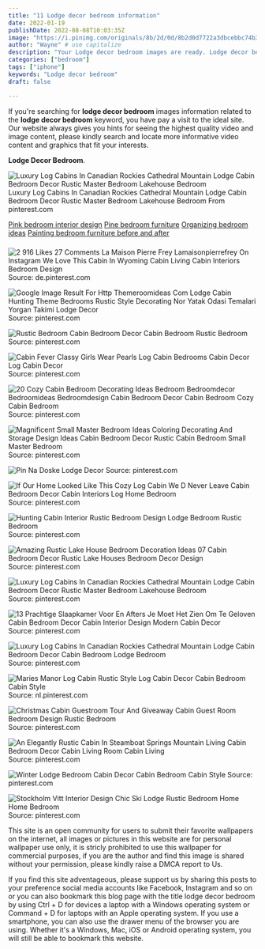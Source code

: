 ```yaml
---
title: "11 Lodge decor bedroom information"
date: 2022-01-19
publishDate: 2022-08-08T10:03:35Z
image: "https://i.pinimg.com/originals/8b/2d/0d/8b2d0d7722a3dbcebbc74b391b2ca648.jpg"
author: "Wayne" # use capitalize
description: "Your Lodge decor bedroom images are ready. Lodge decor bedroom are a topic that is being searched for and liked by netizens today. You can Download the Lodge decor bedroom files here. Get all free photos and vectors."
categories: ["bedroom"]
tags: ["iphone"]
keywords: "Lodge decor bedroom"
draft: false

---
```


If you're searching for **lodge decor bedroom** images information related to the **lodge decor bedroom** keyword, you have pay a visit to the ideal  site.  Our website always  gives you  hints  for seeing  the highest  quality video and image  content, please kindly search and locate more informative video content and graphics  that fit your interests.

**Lodge Decor Bedroom**. 

![Luxury Log Cabins In Canadian Rockies Cathedral Mountain Lodge Cabin Bedroom Decor Rustic Master Bedroom Lakehouse Bedroom](https://i.pinimg.com/originals/da/bd/f3/dabdf32442fed5a97995a7b8d1130945.jpg "Luxury Log Cabins In Canadian Rockies Cathedral Mountain Lodge Cabin Bedroom Decor Rustic Master Bedroom Lakehouse Bedroom")
Luxury Log Cabins In Canadian Rockies Cathedral Mountain Lodge Cabin Bedroom Decor Rustic Master Bedroom Lakehouse Bedroom From pinterest.com

[Pink bedroom interior design](/pink-bedroom-interior-design/)
[Pine bedroom furniture](/pine-bedroom-furniture/)
[Organizing bedroom ideas](/organizing-bedroom-ideas/)
[Painting bedroom furniture before and after](/painting-bedroom-furniture-before-and-after/)



### 

 


![2 916 Likes 27 Comments La Maison Pierre Frey Lamaisonpierrefrey On Instagram We Love This Cabin In Wyoming Cabin Living Cabin Interiors Bedroom Design](https://i.pinimg.com/originals/da/8c/5a/da8c5a2d1d68bb5557ec0351c4963bd0.jpg "2 916 Likes 27 Comments La Maison Pierre Frey Lamaisonpierrefrey On Instagram We Love This Cabin In Wyoming Cabin Living Cabin Interiors Bedroom Design")
Source: de.pinterest.com

 

![Google Image Result For Http Themeroomideas Com Lodge Cabin Hunting Theme Bedrooms Rustic Style Decorating Nor Yatak Odasi Temalari Yorgan Takimi Lodge Decor](https://i.pinimg.com/originals/b6/dc/84/b6dc848a8154d7007bc3b74abe1cb38a.jpg "Google Image Result For Http Themeroomideas Com Lodge Cabin Hunting Theme Bedrooms Rustic Style Decorating Nor Yatak Odasi Temalari Yorgan Takimi Lodge Decor")
Source: pinterest.com

 

![Rustic Bedroom Cabin Bedroom Decor Cabin Bedroom Rustic Bedroom](https://i.pinimg.com/600x315/d1/f2/4b/d1f24bed033cb2f597b1d8000b37b5d5.jpg "Rustic Bedroom Cabin Bedroom Decor Cabin Bedroom Rustic Bedroom")
Source: pinterest.com

 

![Cabin Fever Classy Girls Wear Pearls Log Cabin Bedrooms Cabin Decor Log Cabin Decor](https://i.pinimg.com/originals/eb/da/8c/ebda8cac93593c7cbb6173b0a250152a.jpg "Cabin Fever Classy Girls Wear Pearls Log Cabin Bedrooms Cabin Decor Log Cabin Decor")
Source: pinterest.com

 

![20 Cozy Cabin Bedroom Decorating Ideas Bedroom Bedroomdecor Bedroomideas Bedroomdesign Cabin Bedroom Decor Cabin Bedroom Cozy Cabin Bedroom](https://i.pinimg.com/originals/93/e3/e3/93e3e3d3fcd1ede5a6bc51ae2677a891.jpg "20 Cozy Cabin Bedroom Decorating Ideas Bedroom Bedroomdecor Bedroomideas Bedroomdesign Cabin Bedroom Decor Cabin Bedroom Cozy Cabin Bedroom")
Source: pinterest.com

 

![Magnificent Small Master Bedroom Ideas Coloring Decorating And Storage Design Ideas Cabin Bedroom Decor Rustic Cabin Bedroom Small Master Bedroom](https://i.pinimg.com/474x/8a/29/be/8a29bea1c86b05bece25c0ffe399ef0e.jpg "Magnificent Small Master Bedroom Ideas Coloring Decorating And Storage Design Ideas Cabin Bedroom Decor Rustic Cabin Bedroom Small Master Bedroom")
Source: pinterest.com

 

![Pin Na Doske Lodge Decor](https://i.pinimg.com/originals/26/a6/91/26a691e599bbfbef35719bac8af74567.jpg "Pin Na Doske Lodge Decor")
Source: pinterest.com

 

![If Our Home Looked Like This Cozy Log Cabin We D Never Leave Cabin Bedroom Decor Cabin Interiors Log Home Bedroom](https://i.pinimg.com/736x/15/a8/3a/15a83ad93626938bb9bf975258576a54.jpg "If Our Home Looked Like This Cozy Log Cabin We D Never Leave Cabin Bedroom Decor Cabin Interiors Log Home Bedroom")
Source: pinterest.com

 

![Hunting Cabin Interior Rustic Bedroom Design Lodge Bedroom Rustic Bedroom](https://i.pinimg.com/originals/27/a8/7b/27a87ba22cfa21acbf2cd20af086f4f0.jpg "Hunting Cabin Interior Rustic Bedroom Design Lodge Bedroom Rustic Bedroom")
Source: pinterest.com

 

![Amazing Rustic Lake House Bedroom Decoration Ideas 07 Cabin Bedroom Decor Rustic Lake Houses Bedroom Decor Design](https://i.pinimg.com/474x/c2/cb/4c/c2cb4c47a1dedcd7a74ed3392f4d646e.jpg "Amazing Rustic Lake House Bedroom Decoration Ideas 07 Cabin Bedroom Decor Rustic Lake Houses Bedroom Decor Design")
Source: pinterest.com

 

![Luxury Log Cabins In Canadian Rockies Cathedral Mountain Lodge Cabin Bedroom Decor Rustic Master Bedroom Lakehouse Bedroom](https://i.pinimg.com/originals/da/bd/f3/dabdf32442fed5a97995a7b8d1130945.jpg "Luxury Log Cabins In Canadian Rockies Cathedral Mountain Lodge Cabin Bedroom Decor Rustic Master Bedroom Lakehouse Bedroom")
Source: pinterest.com

 

![13 Prachtige Slaapkamer Voor En Afters Je Moet Het Zien Om Te Geloven Cabin Bedroom Decor Cabin Interior Design Modern Cabin Decor](https://i.pinimg.com/originals/e9/c7/ed/e9c7ed361808660ee0e1ebd8b71e6014.jpg "13 Prachtige Slaapkamer Voor En Afters Je Moet Het Zien Om Te Geloven Cabin Bedroom Decor Cabin Interior Design Modern Cabin Decor")
Source: pinterest.com

 

![Luxury Log Cabins In Canadian Rockies Cathedral Mountain Lodge Cabin Bedroom Decor Cabin Bedroom Lodge Bedroom](https://i.pinimg.com/736x/9d/4e/bb/9d4ebb2e28bb0525c67dc9c1ca6da7e5--retro-bedrooms-cabin-bedrooms.jpg "Luxury Log Cabins In Canadian Rockies Cathedral Mountain Lodge Cabin Bedroom Decor Cabin Bedroom Lodge Bedroom")
Source: pinterest.com

 

![Maries Manor Log Cabin Rustic Style Log Cabin Decor Cabin Bedroom Cabin Style](https://i.pinimg.com/originals/c0/0c/b7/c00cb7ab72d64934608c5721a144494e.jpg "Maries Manor Log Cabin Rustic Style Log Cabin Decor Cabin Bedroom Cabin Style")
Source: nl.pinterest.com

 

![Christmas Cabin Guestroom Tour And Giveaway Cabin Guest Room Bedroom Design Rustic Bedroom](https://i.pinimg.com/736x/0e/87/79/0e877999577f3c7e95786a9dbb57e1dc--cabin-themed-bedroom-country-themed-bedroom.jpg "Christmas Cabin Guestroom Tour And Giveaway Cabin Guest Room Bedroom Design Rustic Bedroom")
Source: pinterest.com

 

![An Elegantly Rustic Cabin In Steamboat Springs Mountain Living Cabin Bedroom Decor Cabin Living Room Cabin Living](https://i.pinimg.com/736x/c2/a2/f3/c2a2f3647a36e614df327c21b609ae3a.jpg "An Elegantly Rustic Cabin In Steamboat Springs Mountain Living Cabin Bedroom Decor Cabin Living Room Cabin Living")
Source: pinterest.com

 

![Winter Lodge Bedroom Cabin Decor Cabin Bedroom Cabin Style](https://i.pinimg.com/originals/5b/18/c3/5b18c30aaaefc07079e6dfd8e8aa0d65.jpg "Winter Lodge Bedroom Cabin Decor Cabin Bedroom Cabin Style")
Source: pinterest.com

 

![Stockholm Vitt Interior Design Chic Ski Lodge Rustic Bedroom Home Home Bedroom](https://i.pinimg.com/originals/8b/2d/0d/8b2d0d7722a3dbcebbc74b391b2ca648.jpg "Stockholm Vitt Interior Design Chic Ski Lodge Rustic Bedroom Home Home Bedroom")
Source: pinterest.com

 

This site is an open community for users to submit their favorite wallpapers on the internet, all images or pictures in this website are for personal wallpaper use only, it is stricly prohibited to use this wallpaper for commercial purposes, if you are the author and find this image is shared without your permission, please kindly raise a DMCA report to Us.

If you find this site adventageous, please support us by sharing this posts to your preference social media accounts like Facebook, Instagram and so on or you can also bookmark this blog page with the title lodge decor bedroom by using Ctrl + D for devices a laptop with a Windows operating system or Command + D for laptops with an Apple operating system. If you use a smartphone, you can also use the drawer menu of the browser you are using. Whether it's a Windows, Mac, iOS or Android operating system, you will still be able to bookmark this website.
